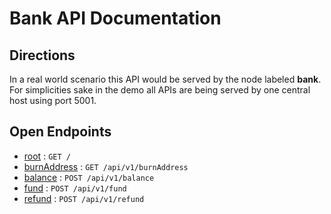 # Bank API Documentation

## Directions

In a real world scenario this API would be served by the node labeled **bank**.
For simplicities sake in the demo all APIs are being served by one central host using port 5001.

## Open Endpoints

* [root](docs/root.md) : `GET /`
* [burnAddress](docs/address/burnAddress.md) : `GET /api/v1/burnAddress`
* [balance](docs/address/balance.md) : `POST /api/v1/balance`
* [fund](docs/address/fund.md) : `POST /api/v1/fund`
* [refund](docs/address/refund.md) : `POST /api/v1/refund`
